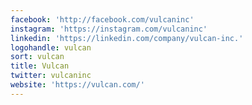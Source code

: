 ```yaml
---
facebook: 'http://facebook.com/vulcaninc'
instagram: 'https://instagram.com/vulcaninc'
linkedin: 'https://linkedin.com/company/vulcan-inc.'
logohandle: vulcan
sort: vulcan
title: Vulcan
twitter: vulcaninc
website: 'https://vulcan.com/'
---
```

